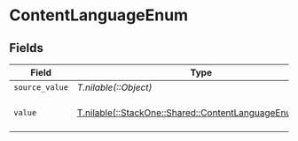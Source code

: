 # ContentLanguageEnum


## Fields

| Field                                                                                                      | Type                                                                                                       | Required                                                                                                   | Description                                                                                                | Example                                                                                                    |
| ---------------------------------------------------------------------------------------------------------- | ---------------------------------------------------------------------------------------------------------- | ---------------------------------------------------------------------------------------------------------- | ---------------------------------------------------------------------------------------------------------- | ---------------------------------------------------------------------------------------------------------- |
| `source_value`                                                                                             | *T.nilable(::Object)*                                                                                      | :heavy_minus_sign:                                                                                         | N/A                                                                                                        |                                                                                                            |
| `value`                                                                                                    | [T.nilable(::StackOne::Shared::ContentLanguageEnumValue)](../../models/shared/contentlanguageenumvalue.md) | :heavy_minus_sign:                                                                                         | The Locale Code of the language                                                                            | en_GB                                                                                                      |